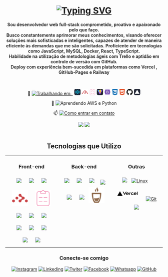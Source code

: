 <h1 align="center" >
<a href="https://git.io/typing-svg"><img src="https://readme-typing-svg.herokuapp.com?font=Roboto&weight=700&size=30&duration=4000&pause=1000&color=FFFFFF&background=FFFFFF00&center=true&vCenter=true&random=false&width=800&lines=Seja+bem+vindo+ao+meu+Perfil.👋🏽;Sou+Anthony%2C+prazer+em+conhece-lo.🤝🏽" alt="Typing SVG" /></a>

</h1>

<!-- <img align="right" src="https://visitor-badge.laobi.icu/badge?page_id=anthony-steffen.anthony-steffen" alt="visitor badge"/>
<h1 align="center"> -->

<p align="center" style="font-weight: 600"> Sou desenvolvedor web full-stack comprometido, proativo e apaixonado pelo que faço.<br>
Busco constantemente aprimorar meus conhecimentos, visando oferecer soluções mais sofisticadas e inteligentes, capazes de atender de maneira eficiente às demandas que me são solicitadas.
Proficiente em tecnologias como JavaScript, MySQL, Docker, React, TypeScript. <br>
Habilidade na utilização de metodologias ágeis com Trello e aptidão em controle de versão com GitHub.<br>
Deploy com experiência bem-sucedida em plataformas como Vercel , GitHub-Pages e Railway
</p>
<br>

<div align="center">

🔭 <a href= "https://github.com/anthony-steffen/my-finance-app" style="margin-right:5px">
<img src= "https://img.shields.io/badge/Atualmente%20desenvolvendo:-My%20Finance%20App-blue?style=flat&logo=react&logoColor=white&color=cyan" alt="Trabalhando em:">
</a>
<img src="https://raw.githubusercontent.com/anthony-steffen/anthony-steffen/d903bb1542e759c5eb4dd81f3a92b0d95852fcbc/assets/React-Dark.svg" alt="React" width="20" height="20"/>
<img src="https://raw.githubusercontent.com/anthony-steffen/anthony-steffen/bc753791c753ee52838ea7cc59e648bcf3b22ac3/assets/reactrouter-color.svg" alt="React-Router" width="20" height="20"/>
<img src="https://raw.githubusercontent.com/anthony-steffen/anthony-steffen/9c23fc27a580485c72bb58c5d957ff02a716c8e4/assets/reacthookform-color.svg" alt="React-Form" width="20" height="20"/>
<img src="https://raw.githubusercontent.com/anthony-steffen/anthony-steffen/9c23fc27a580485c72bb58c5d957ff02a716c8e4/assets/Vite-Dark.svg" alt="Vite" width="20" height="20"/>
<img src="https://raw.githubusercontent.com/anthony-steffen/anthony-steffen/9c23fc27a580485c72bb58c5d957ff02a716c8e4/assets/bootstrap-color.svg" alt="bootstrap" width="20" height="20"/>
<img src="https://raw.githubusercontent.com/anthony-steffen/anthony-steffen/9c23fc27a580485c72bb58c5d957ff02a716c8e4/assets/css3-color.svg" alt="CSS" width="20" height="20"/>
<img src="https://raw.githubusercontent.com/anthony-steffen/anthony-steffen/9c23fc27a580485c72bb58c5d957ff02a716c8e4/assets/html5-color.svg" alt="html5" width="20" height="20"/>
<img src="https://raw.githubusercontent.com/anthony-steffen/anthony-steffen/9c23fc27a580485c72bb58c5d957ff02a716c8e4/assets/github.svg" alt="github" width="20" height="20"/>
<img src="https://raw.githubusercontent.com/anthony-steffen/anthony-steffen/9c23fc27a580485c72bb58c5d957ff02a716c8e4/assets/Vercel-Dark.svg" alt="github" width="20" height="20"/>

🌱 <img src="https://img.shields.io/badge/Atualmente aprendendo-AWS%20e%20Python-blue?style=flat&logo=amazon-aws&logoColor=white&color=232F3E" alt="Aprendendo AWS e Python">

📫 <a href="mailto:anthony.steffen@outlook.com.br" style="margin: 0px">
<img src="https://img.shields.io/badge/Contato-%20Outlook-blue?style=flat&logo=microsoft-outlook&logoColor=white&color=0078D4" alt="Como entrar em contato">
</a>

</div>

<!-- GITHUB STATUS -->
<div align="center">
  <img height="140em" src="https://github-readme-stats.vercel.app/api?username=anthony-steffen&show_icons=true&theme=dark&include_all_commits=true&count_private=true"/>
  <img height="140em" src="https://github-readme-stats.vercel.app/api/top-langs/?username=anthony-steffen&layout=compact&langs_count=10&theme=dark"/>
</div><br>
<div align="center">
  <h2 align="center"> Tecnologias que Utilizo</h2>

  <table><tr><td valign="top" align="center" width="33%">

### Front-end

<div align="center">
  <img src="https://devicon-website.vercel.app/api/javascript/original.svg"style="margin: 10px ; width:50px"/>
  <img src="https://devicon-website.vercel.app/api/typescript/original.svg"style="margin: 10px ; width:50px"/>
  <img src="https://devicon-website.vercel.app/api/react/original.svg" style="margin: 10px ; width:50px"/>
  <img src="https://raw.githubusercontent.com/anthony-steffen/anthony-steffen/bc753791c753ee52838ea7cc59e648bcf3b22ac3/assets/reactrouter-color.svg" style="margin: 10px" alt="React-Router" width="50" height="50"/>
  <img src="https://raw.githubusercontent.com/anthony-steffen/anthony-steffen/9c23fc27a580485c72bb58c5d957ff02a716c8e4/assets/reacthookform-color.svg" style="margin: 10px" alt="React-Form" width="50" height="50"/>
  <img src="https://devicon-website.vercel.app/api/redux/original.svg" style="margin: 10px ; width:50px"/>
  <img src="https://devicon-website.vercel.app/api/html5/plain-wordmark.svg" style="margin: 10px ; width:50px"/>
  <img src="https://devicon-website.vercel.app/api/css3/plain-wordmark.svg" style="margin: 10px ; width:50px"/>
  <img src="https://devicon-website.vercel.app/api/sass/original.svg" style="margin: 10px ; width:50px"/>
  <img src="https://cdn.jsdelivr.net/gh/devicons/devicon/icons/bootstrap/bootstrap-original.svg" style="width: 60px; margin: 10px"/>
  <img src="https://skillicons.dev/icons?i=github" style="margin: 10px"/>
  <img src="https://skillicons.dev/icons?i=vite" style="margin: 10px"/>
  <img src="https://skillicons.dev/icons?i=jest" style="margin: 10px"/>
</div>

</td><td valign="top" align="center" width="33%">

### Back-end

<div align="center">
  <img src="https://cdn.jsdelivr.net/gh/devicons/devicon/icons/nodejs/nodejs-plain.svg" style="width: 50px ; margin: 10px"/>
  <img src="https://cdn.jsdelivr.net/gh/devicons/devicon/icons/docker/docker-original.svg" style="width: 50px ; margin: 10px"/>
  <img src="https://cdn.jsdelivr.net/gh/devicons/devicon/icons/mysql/mysql-original-wordmark.svg" style="width: 50px ; margin: 10px"/>
  <img src="https://skillicons.dev/icons?i=express"style="margin: 5px"/>
  <img src="https://cdn.jsdelivr.net/gh/devicons/devicon/icons/python/python-original-wordmark.svg" style="width: 50px ; margin: 10px"/>
  <img src="https://cdn.jsdelivr.net/gh/devicons/devicon/icons/mongodb/mongodb-original-wordmark.svg" style="width: 50px ; margin: 10px"/>

<img src="https://raw.githubusercontent.com/anthony-steffen/anthony-steffen/e4ef25bb44b8897ac9f212b70e76e77251c5ed1f/assets/mocha-color.svg" alt="Mocha" width="50" height="50"/>

</div>

</td><td valign="top" align="center" width="33%">

### Outras

<div align="center">
  <img src="https://cdn.jsdelivr.net/gh/devicons/devicon/icons/amazonwebservices/amazonwebservices-plain-wordmark.svg" style="width: 50px"/>
  <a href="https://www.linux.org/"><img style="margin: 10px" src="https://profilinator.rishav.dev/skills-assets/linux-original.svg" alt="Linux" height="50" /></a>
  <img src="https://github.com/anthony-steffen/anthony-steffen/blob/main/assets/Vercel.png?raw=true" style="width: 70px ; margin: 10px">
  <a href="https://github.com/"><img style="margin: 10px" src="https://profilinator.rishav.dev/skills-assets/git-scm-icon.svg" alt="Git" height="50" /></a>
  <img src="https://cdn.jsdelivr.net/gh/devicons/devicon/icons/trello/trello-plain-wordmark.svg" style="width: 80px"/>
</div>
</td></tr></table>
</div>

<div align="center">

### Conecte-se comigo

<div>

[![Instagram](https://img.shields.io/badge/Instagram-E4405F?style=for-the-badge&logo=instagram&logoColor=white)](https://www.instagram.com/_anthony.steffen_)
[![Linkeding](https://img.shields.io/badge/LinkedIn-0077B5?style=for-the-badge&logo=linkedin&logoColor=white)](https://www.linkedin.com/in/anthony-steffen-dev/)
[![Twiter](https://img.shields.io/badge/Twitter-1DA1F2?style=for-the-badge&logo=twitter&logoColor=white)](https://twitter.com/4nth0ny_Steffen)
[![Facebook](https://img.shields.io/badge/Facebook-1877F2?style=for-the-badge&logo=facebook&logoColor=white)](https://www.facebook.com/anthony.steffen/)
[![Whatsapp](https://img.shields.io/badge/Whatsapp-25D366?style=for-the-badge&logo=whatsapp&logoColor=white)](https://api.whatsapp.com/send?phone=5584991423988&text=Ol%C3%A1%2C%20Anthony%20Steffen%20!)
[![GitHub](https://img.shields.io/badge/GitHub-100000?style=for-the-badge&logo=github&logoColor=white)](https://github.com/anthony-steffen)

</div>
